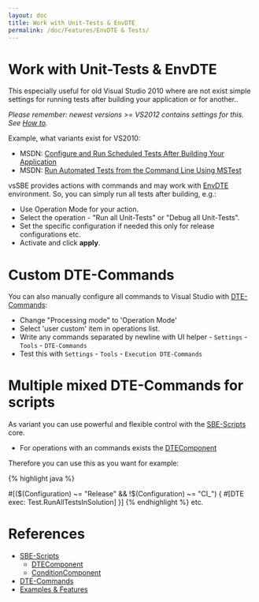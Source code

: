 ```yaml
---
layout: doc
title: Work with Unit-Tests & EnvDTE
permalink: /doc/Features/EnvDTE & Tests/
---
```

# Work with Unit-Tests & EnvDTE

This especially useful for old Visual Studio 2010 where are not exist simple settings for running tests after building your application or for another..

*Please remember: newest versions >= VS2012 contains settings for this. See [How to](http://msdn.microsoft.com/en-us/library/ms182465%28v=vs.110%29.aspx).*

Example, what variants exist for VS2010:

* MSDN: [Configure and Run Scheduled Tests After Building Your Application](http://msdn.microsoft.com/en-us/library/ms182465%28v=vs.100%29.aspx)
* MSDN: [Run Automated Tests from the Command Line Using MSTest](http://msdn.microsoft.com/en-us/library/ms182487%28v=vs.100%29.aspx)

vsSBE provides actions with commands and may work with [EnvDTE](http://msdn.microsoft.com/en-us/library/EnvDTE.aspx) environment. So, you can simply run all tests after building, e.g.:

* Use Operation Mode for your action.
* Select the operation - "Run all Unit-Tests" or "Debug all Unit-Tests".
* Set the specific configuration if needed this only for release configurations etc.
* Activate and click **apply**.

# Custom DTE-Commands

You can also manually configure all commands to Visual Studio with [DTE-Commands](../../Scripts/DTE-Commands/):

* Change "Processing mode" to 'Operation Mode'
* Select 'user custom' item in operations list.
* Write any commands separated by newline with UI helper - `Settings` - `Tools` - `DTE-Commands`
* Test this with `Settings` - `Tools` - `Execution DTE-Commands`

# Multiple mixed DTE-Commands for scripts

As variant you can use powerful and flexible control with the [SBE-Scripts](../../Scripts/SBE-Scripts/) core.

* For operations with an commands exists the [DTEComponent](../../Scripts/SBE-Scripts/Components/DTEComponent/)

Therefore you can use this as you want for example:

{% highlight java %}

#[($(Configuration) ~= "Release" && !$(Configuration) ~= "CI_") {
    #[DTE exec: Test.RunAllTestsInSolution]
}]
{% endhighlight %}
etc.


# References

* [SBE-Scripts](../../Scripts/SBE-Scripts/)
    * [DTEComponent](../../Scripts/SBE-Scripts/Components/DTEComponent/)
    * [ConditionComponent](../../Scripts/SBE-Scripts/Components/ConditionComponent/)
* [DTE-Commands](../../Scripts/DTE-Commands/)
* [Examples & Features](../../Examples/)
